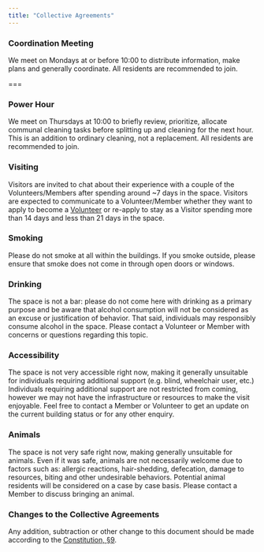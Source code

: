 ```yaml
---
title: "Collective Agreements"
---
```


### Coordination Meeting
We meet on Mondays at or before 10:00 to distribute information, make plans and generally coordinate. All residents are recommended to join.

===

### Power Hour
We meet on Thursdays at 10:00 to briefly review, prioritize, allocate communal cleaning tasks before splitting up and cleaning for the next hour. This is an addition to ordinary cleaning, not a replacement. All residents are recommended to join.

### Visiting
Visitors are invited to chat about their experience with a couple of the Volunteers/Members after spending around ~7 days in the space. Visitors are expected to communicate to a Volunteer/Member whether they want to apply to become a [Volunteer](../constitution#5-volunteer) or re-apply to stay as a Visitor spending more than 14 days and less than 21 days in the space.

### Smoking
Please do not smoke at all within the buildings. If you smoke outside, please ensure that smoke does not come in through open doors or windows.

### Drinking
The space is not a bar: please do not come here with drinking as a primary purpose and be aware that alcohol consumption will not be considered as an excuse or justification of behavior. That said, individuals may responsibly consume alcohol in the space. Please contact a Volunteer or Member with concerns or questions regarding this topic.

### Accessibility
The space is not very accessible right now, making it generally unsuitable for individuals requiring additional support (e.g. blind, wheelchair user, etc.) Individuals requiring additional support are not restricted from coming, however we may not have the infrastructure or resources to make the visit enjoyable. Feel free to contact a Member or Volunteer to get an update on the current building status or for any other enquiry.

### Animals
The space is not very safe right now, making generally unsuitable for animals. Even if it was safe, animals are not necessarily welcome due to factors such as: allergic reactions, hair-shedding, defecation, damage to resources, biting and other undesirable behaviors. Potential animal residents will be considered on a case by case basis. Please contact a Member to discuss bringing an animal.

### Changes to the Collective Agreements
Any addition, subtraction or other change to this document should be made according to the [Constitution, §9](../constitution#9-changing-the-collective-agreements).
